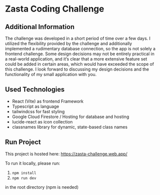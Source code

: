 # Zasta Coding Challenge

## Additional Information

The challenge was developed in a short period of time over a few days. I utilized the flexibility provided by the challenge and additionally implemented a rudimentary database connection, so the app is not solely a frontend challenge. Some design decisions may not be entirely practical in a real-world application, and it’s clear that a more extensive feature set could be added in certain areas, which would have exceeded the scope of this challenge. I look forward to discussing my design decisions and the functionality of my small application with you.

## Used Technologies

- React (Vite) as frontend Framework
- Typescript as language
- tailwindcss for fast styling
- Google Cloud Firestore / Hosting for database and hosting
- lucide-react as icon collection
- classnames library for dynamic, state-based class names

## Run Project

This project is hosted here: https://zasta-challenge.web.app/

To run it locally, please run:

1. `npm install`
2. `npm run dev`

in the root directory (npm is needed)
